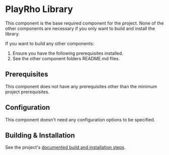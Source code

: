 # PlayRho Library

This component is the base required component for the project.
None of the other components are necessary if you only want to build and install the library.

If you want to build any other components:
1. Ensure you have the following prerequisites installed.
2. See the other component folders README.md files.

## Prerequisites

This component does not have any prerequisites other than the minimum project prerequisites.

## Configuration

This component doesn't need any configuration options to be specified.

## Building & Installation

See the project's [documented build and installation steps](../INSTALL.md).
